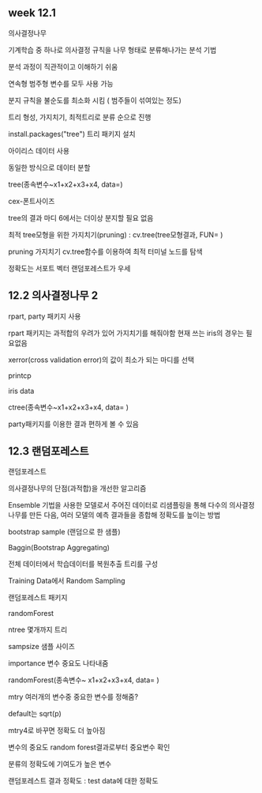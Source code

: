 ## week 12.1



의사결정나무

기계학습 중 하나로 의사결정 규칙을 나무 형태로 분류해나가는 분석 기법



분석 과정이 직관적이고 이해하기 쉬움

연속형 범주형 변수를 모두 사용 가능

분지 규칙을 불순도를 최소화 시킴 ( 범주들이 섞여있는 정도)





트리 형성, 가지치기, 최적트리로 분류 순으로 진행



install.packages("tree") 트리 패키지 설치

아이리스 데이터 사용

동일한 방식으로 데이터 분할



tree(종속변수~x1+x2+x3+x4, data=)

cex-폰트사이즈

tree의 결과 마디 6에서는 더이상 분지할 필요 없음



최적 tree모형을 위한 가지치기(pruning) : cv.tree(tree모형결과, FUN= )



pruning 가지치기 cv.tree함수를 이용하여 최적 터미널 노드를 탐색



정확도는 서포트 벡터 랜덤포레스트가 우세





## 12.2 의사결정나무 2





rpart, party 패키지 사용



rpart 패키지는 과적합의 우려가 있어 가지치기를 해줘야함 현재 쓰는 iris의 경우는 필요없음



xerror(cross validation error)의 값이 최소가 되는 마디를 선택



printcp

iris data

ctree(종속변수~x1+x2+x3+x4, data= )



party패키지를 이용한 결과 편하게 볼 수 있음





## 12.3 랜덤포레스트



랜덤포레스트

의사결정나무의 단점(과적합)을 개선한 알고리즘



Ensemble 기법을 사용한 모델로서 주어진 데이터로 리샘플링을 통해 다수의 의사결정나무를 만든 다음, 여러 모델의 예측 결과들을 종합해 정확도를 높이는 방법



bootstrap sample (랜덤으로 한 샘플)



Baggin(Bootstrap Aggregating)

전체 데이터에서 학습데이터를 복원추출 트리를 구성

Training Data에서 Random Sampling



랜덤포레스트 패키지 

randomForest



ntree 몇개까지 트리

sampsize 샘플 사이즈

importance 변수 중요도 나타내줌



randomForest(종속변수~ x1+x2+x3+x4, data= )



mtry 여러개의 변수중 중요한 변수를 정해줌?

default는 sqrt(p)

mtry4로 바꾸면 정확도 더 높아짐



변수의 중요도 random forest결과로부터 중요변수 확인

분류의 정확도에 기여도가 높은 변수

랜덤포레스트 결과 정확도 : test data에 대한 정확도





